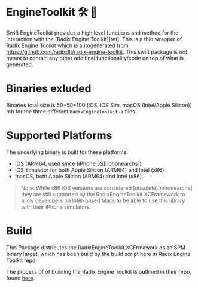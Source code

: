 # EngineToolkit 🛠 🧰

Swift EngineToolkit provides a high level functions and method for the interaction with the [Radix Engine Toolkit][ret].
This is a thin wrapper of Radix Engine Toolkit which is autogenerated from https://github.com/radixdlt/radix-engine-toolkit. This swift package is not meant to contain any other additinal functionality/code on top of what is generated. 

# Binaries exluded
Binaries total size is 50+50+100 (iOS, iOS Sim, macOS (Intel/Apple Silicon)) mb for the three different `RadixEngineToolkit.a` files.


# Supported Platforms
The underlying binary is built for these platforms:
* iOS (ARM64, used since [iPhone 5S][iphonearchs])
* iOS Simulator for both Apple Silicon (ARM64) and Intel (x86).
* macOS, both Apple Silicon (ARM64) and Intel (x86).

> Note: While x86 iOS versions are considered [obsolete][iphonearchs] they are still supported by the RadixEngineToolkit XCFramework to allow developers on Intel-based Macs to be able to use this library with their iPhone simulators.

# Build

This Package distributes the RadixEngineToolkit.XCFrmawork as an SPM binaryTarget, which has been build by the build script here in Radix Engine Toolkit repo.

The process of of building the Radix Engine Toolkit is outlined in their repo, found [here](https://github.com/radixdlt/radix-engine-toolkit).

